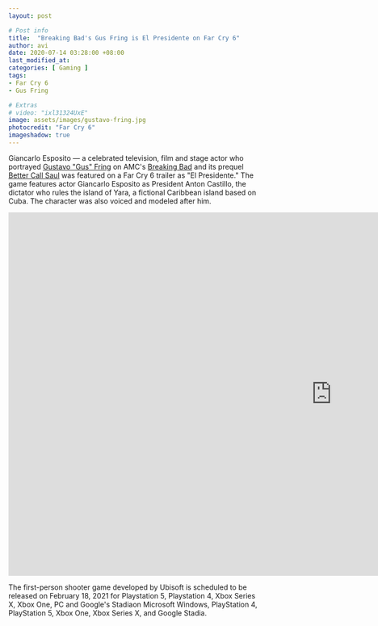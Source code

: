 ```yaml
---
layout: post

# Post info
title:  "Breaking Bad's Gus Fring is El Presidente on Far Cry 6"
author: avi
date: 2020-07-14 03:28:00 +08:00
last_modified_at:
categories: [ Gaming ]
tags:
- Far Cry 6
- Gus Fring

# Extras
# video: "ixl31324UxE"
image: assets/images/gustavo-fring.jpg
photocredit: "Far Cry 6"
imageshadow: true
---
```

Giancarlo Esposito — a celebrated television, film and stage actor who portrayed <a href="https://www.amc.com/shows/breaking-bad/cast-crew/gustavo-fring" target="blank">Gustavo "Gus" Fring</a> on AMC's <a href="https://www.amc.com/shows/breaking-bad" target="blank">Breaking Bad</a> and its prequel <a href="https://www.amc.com/shows/better-call-saul" target="blank">Better Call Saul</a> was featured on a Far Cry 6 trailer as "El Presidente." The game features actor Giancarlo Esposito as President Anton Castillo, the dictator who rules the island of Yara, a fictional Caribbean island based on Cuba. The character was also voiced and modeled after him.

<div class="entry-featured-image">
<div class="featured-video">
    <iframe width="1280" height="720" src="https://www.youtube.com/embed/Gv1jHiaHafY" frameborder="0" allow="accelerometer; autoplay; encrypted-media; gyroscope; picture-in-picture" allowfullscreen></iframe>
</div>
</div>

The first-person shooter game developed by Ubisoft is scheduled to be released on February 18, 2021 for Playstation 5, Playstation 4, Xbox Series X, Xbox One, PC and Google's Stadiaon Microsoft Windows, PlayStation 4, PlayStation 5, Xbox One, Xbox Series X, and Google Stadia.